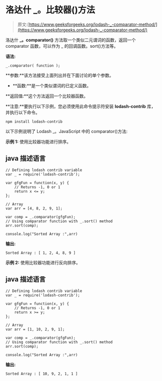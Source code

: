 # 洛达什 _。比较器()方法

> 原文:[https://www.geeksforgeeks.org/lodash-_-comparator-method/](https://www.geeksforgeeks.org/lodash-_-comparator-method/)

洛达什 **_。comparator()** 方法取一个类似二元谓词的函数，返回一个 comparator 函数，可以作为 _ 的回调函数。sort()方法等。

**语法:**

```
_.comparator( function );

```

**参数:**该方法接受上面列出并在下面讨论的单个参数。

*   **函数:**是一个类似谓词的已定义函数。

**返回值:**这个方法返回一个比较器函数。

**注意:**要执行以下示例，您必须使用此命令提示符安装 **lodash-contrib** 库，并执行以下命令。

```
npm install lodash-contrib

```

以下示例说明了 Lodash _。JavaScript 中的 comparator()方法:

**示例 1:** 使用比较器功能进行排序。

## java 描述语言

```
// Defining lodash contrib variable
var _ = require('lodash-contrib'); 

var gfgFun = function(x, y) { 
    // Returns -1, 0 or 1
    return x <= y; 
};

// Array 
var arr = [4, 8, 2, 9, 1];

var comp = _.comparator(gfgFun);
// Using comparator function with _.sort() method
arr.sort(comp);

console.log("Sorted Array :",arr)
```

**输出:**

```
Sorted Array : [ 1, 2, 4, 8, 9 ]

```

**示例 2:** 使用比较器功能进行反向排序。

## java 描述语言

```
// Defining lodash contrib variable
var _ = require('lodash-contrib'); 

var gfgFun = function(x, y) { 
    // Returns -1, 0 or 1
    return x >= y; 
};

// Array 
var arr = [1, 10, 2, 9, 1];

var comp = _.comparator(gfgFun);
// Using comparator function with _.sort() method
arr.sort(comp);

console.log("Sorted Array :",arr)
```

**输出:**

```
Sorted Array : [ 10, 9, 2, 1, 1 ]

```